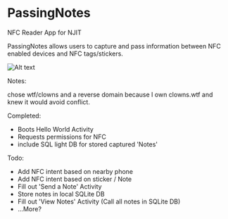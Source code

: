 PassingNotes
============

NFC Reader App for NJIT

PassingNotes allows users to capture and pass information between NFC enabled devices and NFC tags/stickers. 

![Alt text](http://i.imgur.com/aaOHceD.png "Passing Notes")

Notes:

chose wtf/clowns and a reverse domain because I own clowns.wtf and knew it would avoid conflict.

Completed:
* Boots Hello World Activity
* Requests permissions for NFC
* include SQL light DB for stored captured 'Notes'

Todo:
* Add NFC intent based on nearby phone
* Add NFC intent based on sticker / Note
* Fill out 'Send a Note' Activity
* Store notes in local SQLite DB
* Fill out 'View Notes' Activity (Call all notes in SQLite DB)
* ...More?
